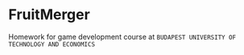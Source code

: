 # FruitMerger
Homework for game development course at `BUDAPEST UNIVERSITY OF TECHNOLOGY AND ECONOMICS`

